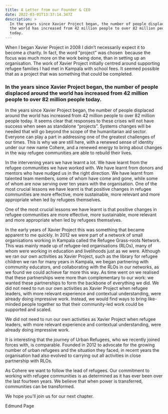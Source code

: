 ```yaml
---
title: A Letter from our Founder & CEO
date: 2022-03-01T13:37:14.347Z
description: >
  In the years since Xavier Project began, the number of people displaced around
  the world has increased from 42 million people to over 82 million people
  today.
---
```

<!--StartFragment-->

When I began Xavier Project in 2008 I didn’t necessarily expect it to become a charity. In fact, the word “project” was chosen  because the focus was much more on the work being done, than in setting up an organisation. The work of Xavier Project initially centred around supporting refugee families I had met in Kampala with school fees. It seemed possible that as a project that was something that could be completed. 

### In the years since Xavier Project began, the number of people displaced around the world has increased from 42 million people to over 82 million people today.

In the years since Xavier Project began, the number of people displaced around the world has increased from 42 million people to over 82 million people today. It seems clear that responses to these crises will not have success when seen as standalone “projects”. Systems changes will be needed that will go beyond the scope of the humanitarian aid sector. Everyone can play a part in addressing one of the greatest challenges of our times. This is why we are still here, with a renewed sense of identity under our new name Cohere, and a renewed energy to bring about changes in the way refugee communities are able to rebuild their lives.

In the intervening years we have learnt a lot. We have learnt from the refugee communities we have worked with. We have learnt from donors and mentors who have nudged us in the right direction. We have learnt from talented team members, some of whom have come and gone, while some of whom are now serving over ten years with the organisation. One of the most crucial lessons we have learnt is that positive changes in refugee communities are more effective, more sustainable, more relevant and more appropriate when led by refugees themselves. 

One of the most crucial lessons we have learnt is that positive changes in refugee communities are more effective, more sustainable, more relevant and more appropriate when led by refugees themselves. 

In the early years of Xavier Project this was something that became apparent to me quickly. In 2012 we were part of a network of small organisations working in Kampala called the Refugee Grass-roots Network. This was mainly made up of refugee-led organisations (RLOs), many of whom were working in education and livelihoods just as we were. Although we ran our own activities as Xavier Project, such as the library for refugee children we ran for many years in Kampala, we began partnering with community educators, and collaborating with the RLOs in our networks, as we found we could achieve far more this way. As time went on we realised that these partnerships were more than complementary to our work: we wanted these partnerships to form the backbone of everything we did. We did not need to run our own activities as Xavier Project when refugee leaders, with more relevant experience and contextual understanding, were already doing impressive work. Instead, we would find ways to bring like-minded people together so that their community-led work could be supported and scaled.

We did not need to run our own activities as Xavier Project when refugee leaders, with more relevant experience and contextual understanding, were already doing impressive work.

It is interesting that the journey of Urban Refugees, who we recently joined forces with, is comparable. Founded in 2012 to advocate for the growing number of urban refugees and the situation they faced, in recent years the organisation had also evolved to carrying out all activities in close partnership with RLOs.

As Cohere we want to follow the lead of refugees. Our commitment to working with refugee communities is as determined as it has ever been over the last fourteen years. We believe that when power is transferred, communities can be transformed. 

We hope you’ll join us for our next chapter. 

Edmund Page

<!--EndFragment-->